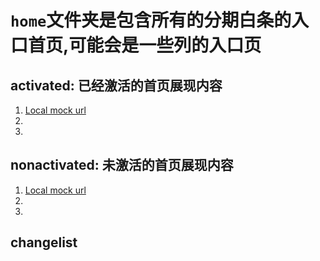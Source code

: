 `home`文件夹是包含所有的分期白条的入口首页,可能会是一些列的入口页
====================

activated: 已经激活的首页展现内容
--------------------
  1. [Local mock url](http://localhost:4001/home/activated)
  2.
  3.
nonactivated: 未激活的首页展现内容
--------------------
  1. [Local mock url](http://localhost:4001/home/nonactivated)
  2.
  3.

changelist
--------------------

